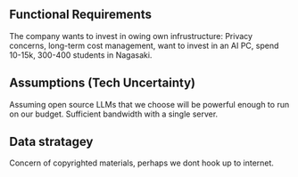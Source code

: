 ## Functional Requirements

The company wants to invest in owing own infrustructure: Privacy concerns, long-term cost management, want to invest in an AI PC, spend 10-15k, 300-400 students in Nagasaki. 

## Assumptions (Tech Uncertainty)

Assuming open source LLMs that we choose will be powerful enough to run on our budget. Sufficient bandwidth with a single server. 

## Data stratagey

Concern of copyrighted materials, perhaps we dont hook up to internet.